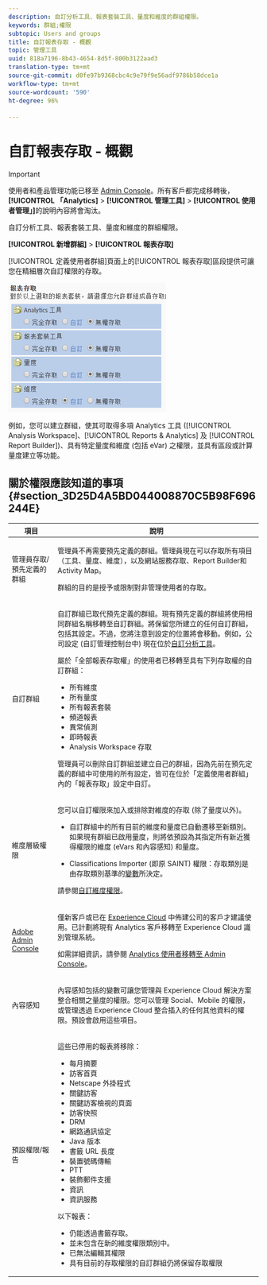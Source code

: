 ```yaml
---
description: 自訂分析工具、報表套裝工具、量度和維度的群組權限。
keywords: 群組;權限
subtopic: Users and groups
title: 自訂報表存取 - 概觀
topic: 管理工具
uuid: 818a7196-8b43-4654-8d5f-800b3122aad3
translation-type: tm+mt
source-git-commit: d0fe97b9368cbc4c9e79f9e56adf9786b58dce1a
workflow-type: tm+mt
source-wordcount: '590'
ht-degree: 96%

---
```



# 自訂報表存取 - 概觀

>[!IMPORTANT]
>
>使用者和產品管理功能已移至 [Admin Console](https://helpx.adobe.com/tw/enterprise/using/admin-console.html)。所有客戶都完成移轉後，**[!UICONTROL 「Analytics]** > **[!UICONTROL 管理工具]** > **[!UICONTROL 使用者管理」]**&#x200B;的說明內容將會淘汰。

自訂分析工具、報表套裝工具、量度和維度的群組權限。

**[!UICONTROL 新增群組]** > **[!UICONTROL 報表存取]**

[!UICONTROL 定義使用者群組]頁面上的[!UICONTROL 報表存取]區段提供可讓您在精細層次自訂權限的存取。

![](assets/report-access.png)

例如，您可以建立群組，使其可取得多項 Analytics 工具 ([!UICONTROL Analysis Workspace]、[!UICONTROL Reports &amp; Analytics] 及 [!UICONTROL Report Builder])、具有特定量度和維度 (包括 eVar) 之權限，並具有區段或計算量度建立等功能。

## 關於權限應該知道的事項 {#section_3D25D4A5BD044008870C5B98F696244E}

<table id="table_DB7806E05E2040EC9A4CB7C3596879EC"> 
 <thead> 
  <tr> 
   <th colname="col1" class="entry"> 項目 </th> 
   <th colname="col2" class="entry"> 說明 </th> 
  </tr> 
 </thead>
 <tbody> 
  <tr> 
   <td colname="col1"> <p>管理員存取/預先定義的群組 </p> </td> 
   <td colname="col2"> <p> 管理員不再需要預先定義的群組。管理員現在可以存取所有項目（工具、量度、維度），以及網站服務存取、Report Builder和Activity Map。 </p> <p>群組的目的是授予或限制對非管理使用者的存取。 </p> </td> 
  </tr> 
  <tr> 
   <td colname="col1"> <p>自訂群組 </p> </td> 
   <td colname="col2"> <p> 自訂群組已取代預先定義的群組。現有預先定義的群組將使用相同群組名稱移轉至自訂群組。將保留您所建立的任何自訂群組，包括其設定。不過，您將注意到設定的位置將會移動。例如，公司設定 (自訂管理控制台中) 現在位於<a href="/help/admin/user-management2/c-customize-report-access/groups-analytics-tools.md">自訂分析工具</a>。 </p> <p> 屬於<span class="term">「全部報表存取權」</span>的使用者已移轉至具有下列存取權的自訂群組： </p> 
    <ul id="ul_7E1B443DEEF7452E85FEB30CA0BBC8BE"> 
     <li id="li_A510C2A4129340E0AB08EEBDBE4AEAD9">所有維度 </li> 
     <li id="li_8BA1D7A2527C4F10AC93108B9E87F418">所有量度 </li> 
     <li id="li_265830A2C6B94AF28720DA99980EAA51">所有報表套裝 </li> 
     <li id="li_685B99DEAB814D7B9C11B14AA4CB8CD4">頻道報表 </li> 
     <li id="li_B35420302AAB42509BD6AF0FA6349BF8">異常偵測 </li> 
     <li id="li_3787E4696C454D3ABD1D75F6C282A9A2">即時報表 </li> 
     <li id="li_3797DF9C40D1426588819116362962F5">Analysis Workspace 存取 </li> 
    </ul> <p>管理員可以刪除自訂群組並建立自己的群組，因為先前在預先定義的群組中可使用的所有設定，皆可在位於「定義使用者群組」<span class="wintitle">內的</span>「報表存取」</a>設定中自訂。 </p> </td> 
  </tr> 
  <tr> 
   <td colname="col1"> <p>維度層級權限 </p> </td> 
   <td colname="col2"> <p>您可以自訂權限來加入或排除對維度的存取 (除了量度以外)。 </p> 
    <ul id="ul_DA5A54223673474E9151AF979DA50659"> 
     <li id="li_C3E82F7BC07A4F2F83A85D3D511292CC"> <p>自訂群組中的所有目前的維度和量度已自動遷移至新類別。如果現有群組已啟用量度，則將依預設為其指定所有新近獲得權限的維度 (eVars 和內容感知) 和量度。 </p> </li> 
     <li id="li_CC56F9181CC14AB59318628E72F2E8C9"> Classifications Importer (即原 SAINT) 權限：存取類別是由存取類別基準的<a href="https://docs.adobe.com/content/help/zh-Hant/analytics/components/classifications/c-classifications.html">變數</a>所決定。 </li> 
    </ul> <p>請參閱<a href="/help/admin/user-management2/c-customize-report-access/groups-dimensions.md">自訂維度權限</a>。 </p> </td> 
  </tr> 
  <tr> 
   <td colname="col1"> <p><a href="https://helpx.adobe.com/enterprise/using/admin-console.html"> Adobe Admin Console</a> </p> </td> 
   <td colname="col2"> <p>僅新客戶或已在 <a href="https://docs.adobe.com/content/help/zh-Hant/core-services/interface/about-core-services/core-services.html">Experience Cloud</a> 中佈建公司的客戶才建議使用。已計劃將現有 <span class="keyword">Analytics</span> 客戶移轉至 <span class="keyword">Experience Cloud</span> 識別管理系統。 </p> <p>如需詳細資訊，請參閱 <a href="https://docs.adobe.com/content/help/zh-Hant/analytics/admin/user-product-management/user-management/migrate-users/c-migration-tool.html">Analytics 使用者移轉至 Admin Console</a>。 </p> </td> 
  </tr> 
  <tr> 
   <td colname="col1"> <p>內容感知 </p> </td> 
   <td colname="col2"> <p>內容感知包括的變數可讓您管理與 Experience Cloud 解決方案整合相關之量度的權限。您可以管理 <span class="keyword">Social</span>、<span class="keyword">Mobile</span> 的權限，或管理透過 <span class="keyword">Experience Cloud</span> 整合插入的任何其他資料的權限。預設會啟用這些項目。 </p> </td> 
  </tr> 
  <tr> 
   <td colname="col1"> <p>預設權限/報告 </p> </td> 
   <td colname="col2"> <p>這些已停用的報表將移除： </p> 
    <ul id="ul_C0415CFF0562472297272EC58ECC0774"> 
     <li id="li_62B1CE33B1454987B878B321EB40D62E">每月摘要 </li> 
     <li id="li_71CD776D212540A18F9B083D2E11A296">訪客首頁 </li> 
     <li id="li_406200AD68C74D11B5F53988A4E76A68">Netscape 外掛程式 </li> 
     <li id="li_A124637D69C94C78921C8B028D890541">關鍵訪客 </li> 
     <li id="li_5C26FF95371B4F3080FF75C7F8DE0F72">關鍵訪客檢視的頁面 </li> 
     <li id="li_E7E262BD0CF64E16B838F995F6A13B8A">訪客快照 </li> 
     <li id="li_0EDC74625C0D4B1A992FCA49B648E4C0">DRM </li> 
     <li id="li_ACC92E6EA188409486E7C943F26B9DAC">網路通訊協定 </li> 
     <li id="li_6E18C4D12377416A8124BBD13164B03A">Java 版本 </li> 
     <li id="li_1599265E59EF4F34BB406356410C9E68">書籤 URL 長度 </li> 
     <li id="li_3035442010984C409089B21E03DB7BCC">裝置號碼傳輸 </li> 
     <li id="li_6B2163ED8FC84EBF933D97A504B4D527">PTT </li> 
     <li id="li_0EB8A4A7619B45DF87109B183A7C69C8">裝飾郵件支援 </li> 
     <li id="li_989FAC662F7344E6BDDC517B79D4581E">資訊 </li> 
     <li id="li_F1FB7F8E415443F3B63F6D11D59A04AB">資訊服務 </li> 
    </ul> <p>以下報表： </p> 
    <ul id="ul_F71505C59F734EA9B541BF8AB9F9388F"> 
     <li id="li_7D461907B895447280E69CF1520DF47C">仍能透過書籤存取。 </li> 
     <li id="li_27BA2DD6BA4C446FBAA06B6C76CD171F">並未包含在新的維度權限類別中。 </li> 
     <li id="li_504E9D8421714406A0F37DEF1E10E34B">已無法編輯其權限 </li> 
     <li id="li_0022E8DCA07344C793847E8282EFBEEF">具有目前的存取權限的自訂群組仍將保留存取權限 </li> 
    </ul> </td> 
  </tr> 
 </tbody> 
</table>

